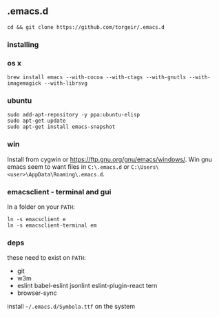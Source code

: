 ## .emacs.d

```
cd && git clone https://github.com/torgeir/.emacs.d
```

### installing

### os x

```
brew install emacs --with-cocoa --with-ctags --with-gnutls --with-imagemagick --with-librsvg
```

### ubuntu

```
sudo add-apt-repository -y ppa:ubuntu-elisp
sudo apt-get update
sudo apt-get install emacs-snapshot
```

### win

Install from cygwin or https://ftp.gnu.org/gnu/emacs/windows/. Win gnu emacs seem to want files in `C:\.emacs.d` or `C:\Users\<user>\AppData\Roaming\.emacs.d`.

### emacsclient - terminal and gui

In a folder on your `PATH`:

```
ln -s emacsclient e
ln -s emacsclient-terminal em
```

### deps

these need to exist on `PATH`:

- git
- w3m
- eslint babel-eslint jsonlint eslint-plugin-react tern
- browser-sync

install `~/.emacs.d/Symbola.ttf` on the system





